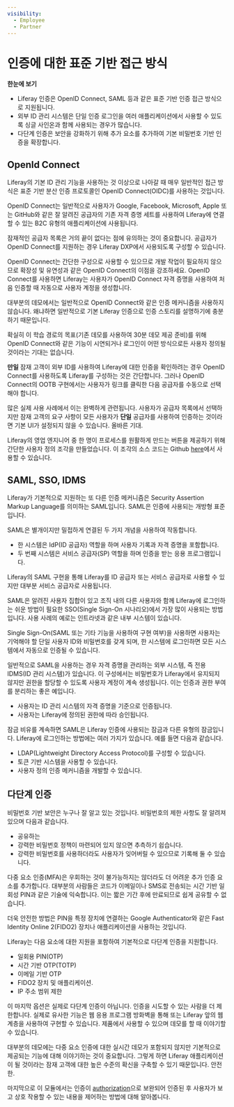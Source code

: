 ```yaml
---
visibility:
  - Employee
  - Partner
---
```


# 인증에 대한 표준 기반 접근 방식

**한눈에 보기**

* Liferay 인증은 OpenID Connect, SAML 등과 같은 표준 기반 인증 접근 방식으로 지원됩니다.
* 외부 ID 관리 시스템은 단일 인증 로그인을 여러 애플리케이션에서 사용할 수 있도록 싱글 사인온과 함께 사용되는 경우가 많습니다.
* 다단계 인증은 보안을 강화하기 위해 추가 요소를 추가하여 기본 비밀번호 기반 인증을 확장합니다.

## OpenId Connect

Liferay의 기본 ID 관리 기능을 사용하는 것 이상으로 나아갈 때 매우 일반적인 접근 방식은 표준 기반 분산 인증 프로토콜인 OpenID Connect(OIDC)를 사용하는 것입니다.

OpenID Connect는 일반적으로 사용자가 Google, Facebook, Microsoft, Apple 또는 GitHub와 같은 잘 알려진 공급자의 기존 자격 증명 세트를 사용하여 Liferay에 연결할 수 있는 B2C 유형의 애플리케이션에 사용됩니다.

잠재적인 공급자 목록은 거의 끝이 없다는 점에 유의하는 것이 중요합니다. 공급자가 OpenID Connect를 지원하는 경우 Liferay DXP에서 사용되도록 구성할 수 있습니다.

OpenID Connect는 간단한 구성으로 사용할 수 있으므로 개발 작업이 필요하지 않으므로 확장성 및 유연성과 같은 OpenID Connect의 이점을 강조하세요. OpenID Connect를 사용하면 Liferay는 사용자가 OpenID Connect 자격 증명을 사용하여 처음 인증할 때 자동으로 사용자 계정을 생성합니다.

대부분의 데모에서는 일반적으로 OpenID Connect와 같은 인증 메커니즘을 사용하지 않습니다. 왜냐하면 일반적으로 기본 Liferay 인증으로 인증 스토리를 설명하기에 충분하기 때문입니다.

확실히 이 학습 경로의 목표(기존 데모를 사용하여 30분 데모 제공 준비)를 위해 OpenID Connect와 같은 기능이 시연되거나 로그인이 어떤 방식으로든 사용자 정의될 것이라는 기대는 없습니다.

**만일** 잠재 고객이 외부 ID를 사용하여 Liferay에 대한 인증을 확인하려는 경우 OpenID Connect를 사용하도록 Liferay를 구성하는 것은 간단합니다. 그러나 OpenID Connect의 OOTB 구현에서는 사용자가 링크를 클릭한 다음 공급자를 수동으로 선택해야 합니다.

많은 실제 사용 사례에서 이는 완벽하게 관련됩니다. 사용자가 공급자 목록에서 선택하지만 잠재 고객의 요구 사항이 모든 사용자가 **단일** 공급자를 사용하여 인증하는 것이라면 기본 UI가 설정되지 않을 수 있습니다. 올바른 기대.

Liferay의 영업 엔지니어 중 한 명이 프로세스를 원활하게 만드는 버튼을 제공하기 위해 간단한 사용자 정의 조각을 만들었습니다. 이 조각의 소스 코드는 Github [here](https://github.com/lgdd/openid-connect-single-button)에서 사용할 수 있습니다.

## SAML, SSO, IDMS

Liferay가 기본적으로 지원하는 또 다른 인증 메커니즘은 Security Assertion Markup Language를 의미하는 SAML입니다. SAML은 인증에 사용되는 개방형 표준입니다.

SAML은 별개이지만 밀접하게 연결된 두 가지 개념을 사용하여 작동합니다.

* 한 시스템은 IdP(ID 공급자) 역할을 하며 사용자 기록과 자격 증명을 포함합니다.
* 두 번째 시스템은 서비스 공급자(SP) 역할을 하며 인증을 받는 응용 프로그램입니다.

Liferay의 SAML 구현을 통해 Liferay를 ID 공급자 또는 서비스 공급자로 사용할 수 있지만 대부분 서비스 공급자로 사용됩니다.

SAML은 알려진 사용자 집합이 있고 조직 내의 다른 사용자와 함께 Liferay에 로그인하는 쉬운 방법이 필요한 SSO(Single Sign-On 시나리오)에서 가장 많이 사용되는 방법입니다. 사용 사례의 예로는 인트라넷과 같은 내부 시스템이 있습니다.

Single Sign-On(SAML 또는 기타 기능을 사용하여 구현 여부)을 사용하면 사용자는 기억해야 할 단일 사용자 ID와 비밀번호를 갖게 되며, 한 시스템에 로그인하면 모든 시스템에서 자동으로 인증될 수 있습니다.

일반적으로 SAML을 사용하는 경우 자격 증명을 관리하는 외부 시스템, 즉 전용 IDMS(ID 관리 시스템)가 있습니다. 이 구성에서는 비밀번호가 Liferay에서 유지되지 않지만 권한을 할당할 수 있도록 사용자 계정이 계속 생성됩니다. 이는 인증과 권한 부여를 분리하는 좋은 예입니다.

* 사용자는 ID 관리 시스템의 자격 증명을 기준으로 인증됩니다.
* 사용자는 Liferay에 정의된 권한에 따라 승인됩니다.

잠금 비유를 계속하면 SAML은 Liferay 인증에 사용되는 잠금과 다른 유형의 잠금입니다. Liferay에 로그인하는 방법에는 여러 가지가 있습니다. 예를 들면 다음과 같습니다.

* LDAP(Lightweight Directory Access Protocol)를 구성할 수 있습니다.
* 토큰 기반 시스템을 사용할 수 있습니다.
* 사용자 정의 인증 메커니즘을 개발할 수 있습니다.

## 다단계 인증

비밀번호 기반 보안은 누구나 잘 알고 있는 것입니다. 비밀번호의 제한 사항도 잘 알려져 있으며 다음과 같습니다.

* 공유하는
* 강력한 비밀번호 정책이 마련되어 있지 않으면 추측하기 쉽습니다.
* 강력한 비밀번호를 사용하더라도 사용자가 잊어버릴 수 있으므로 기록해 둘 수 있습니다.

다중 요소 인증(MFA)은 우회하는 것이 불가능하지는 않더라도 더 어려운 추가 인증 요소를 추가합니다. 대부분의 사람들은 코드가 이메일이나 SMS로 전송되는 시간 기반 일회성 PIN과 같은 기술에 익숙합니다. 이는 짧은 기간 후에 만료되므로 쉽게 공유할 수 없습니다.

더욱 안전한 방법은 PIN을 특정 장치에 연결하는 Google Authenticator와 같은 Fast Identity Online 2(FIDO2) 장치나 애플리케이션을 사용하는 것입니다.

Liferay는 다음 요소에 대한 지원을 포함하여 기본적으로 다단계 인증을 지원합니다.

* 일회용 PIN(OTP)
* 시간 기반 OTP(TOTP)
* 이메일 기반 OTP
* FIDO2 장치 및 애플리케이션.
* IP 주소 범위 제한

이 마지막 옵션은 실제로 다단계 인증이 아닙니다. 인증을 시도할 수 있는 사람을 더 제한합니다. 실제로 유사한 기능은 웹 응용 프로그램 방화벽을 통해 또는 Liferay 앞의 웹 계층을 사용하여 구현할 수 있습니다. 제품에서 사용할 수 있으며 데모를 할 때 이야기할 수 있습니다.

대부분의 데모에는 다중 요소 인증에 대한 실시간 데모가 포함되지 않지만 기본적으로 제공되는 기능에 대해 이야기하는 것이 중요합니다. 그렇게 하면 Liferay 애플리케이션이 될 것이라는 잠재 고객에 대한 높은 수준의 확신을 구축할 수 있기 때문입니다. 안전한.

마지막으로 이 모듈에서는 인증이 [authorization](./authorization.md)으로 보완되어 인증된 후 사용자가 보고 상호 작용할 수 있는 내용을 제어하는 방법에 대해 알아봅니다.
